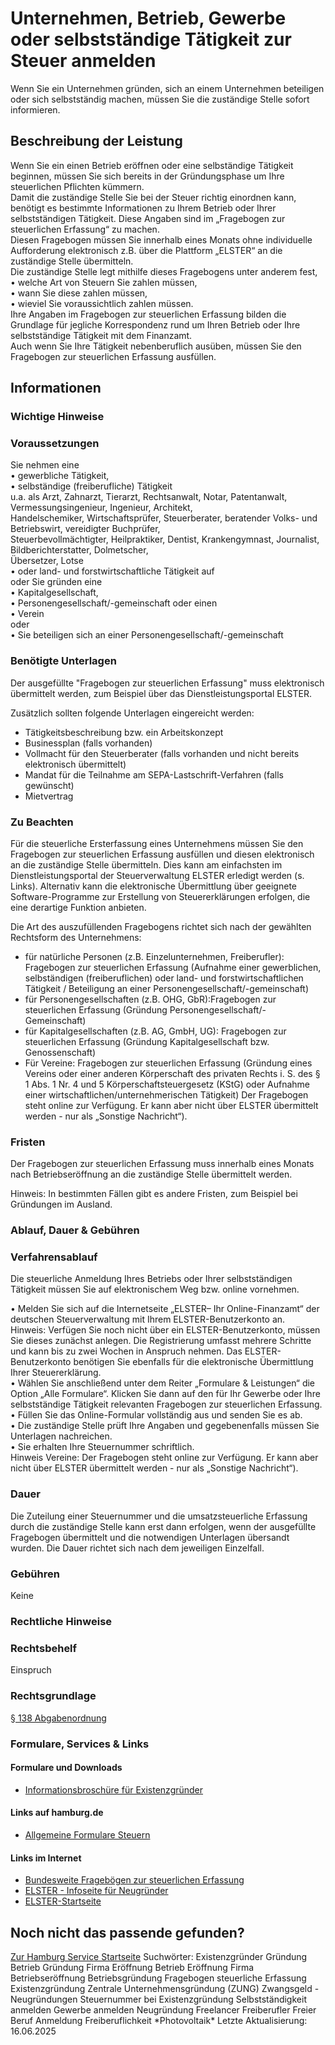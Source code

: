 # Unternehmen, Betrieb, Gewerbe oder selbstständige Tätigkeit zur Steuer anmelden
Wenn Sie ein Unternehmen gründen, sich an einem Unternehmen beteiligen oder sich selbstständig machen, müssen Sie die zuständige Stelle sofort informieren.

## Beschreibung der Leistung
Wenn Sie ein einen Betrieb eröffnen oder eine selbständige Tätigkeit beginnen, müssen Sie sich bereits in der Gründungsphase um Ihre steuerlichen Pflichten kümmern.  
Damit die zuständige Stelle Sie bei der Steuer richtig einordnen kann, benötigt es bestimmte Informationen zu Ihrem Betrieb oder Ihrer selbstständigen Tätigkeit. Diese Angaben sind im „Fragebogen zur steuerlichen Erfassung“ zu machen.  
Diesen Fragebogen müssen Sie innerhalb eines Monats ohne individuelle Aufforderung elektronisch z.B. über die Plattform „ELSTER“ an die zuständige Stelle übermitteln.  
Die zuständige Stelle legt mithilfe dieses Fragebogens unter anderem fest,  
• welche Art von Steuern Sie zahlen müssen,  
• wann Sie diese zahlen müssen,  
• wieviel Sie voraussichtlich zahlen müssen.  
Ihre Angaben im Fragebogen zur steuerlichen Erfassung bilden die Grundlage für jegliche Korrespondenz rund um Ihren Betrieb oder Ihre selbstständige Tätigkeit mit dem Finanzamt.  
Auch wenn Sie Ihre Tätigkeit nebenberuflich ausüben, müssen Sie den Fragebogen zur steuerlichen Erfassung ausfüllen.

## Informationen

### Wichtige Hinweise

### Voraussetzungen
Sie nehmen eine  
• gewerbliche Tätigkeit,  
• selbständige (freiberufliche) Tätigkeit  
u.a. als Arzt, Zahnarzt, Tierarzt, Rechtsanwalt, Notar, Patentanwalt, Vermessungsingenieur, Ingenieur, Architekt,  
Handelschemiker, Wirtschaftsprüfer, Steuerberater, beratender Volks- und Betriebswirt, vereidigter Buchprüfer,  
Steuerbevollmächtigter, Heilpraktiker, Dentist, Krankengymnast, Journalist, Bildberichterstatter, Dolmetscher,  
Übersetzer, Lotse  
• oder land- und forstwirtschaftliche Tätigkeit auf  
oder Sie gründen eine  
• Kapitalgesellschaft,  
• Personengesellschaft/-gemeinschaft oder einen  
• Verein  
oder  
• Sie beteiligen sich an einer Personengesellschaft/-gemeinschaft

### Benötigte Unterlagen
Der ausgefüllte "Fragebogen zur steuerlichen Erfassung" muss elektronisch übermittelt werden, zum Beispiel über das Dienstleistungsportal ELSTER.  

Zusätzlich sollten folgende Unterlagen eingereicht werden:
* Tätigkeitsbeschreibung bzw. ein Arbeitskonzept
* Businessplan (falls vorhanden)
* Vollmacht für den Steuerberater (falls vorhanden und nicht bereits elektronisch übermittelt)
* Mandat für die Teilnahme am SEPA-Lastschrift-Verfahren (falls gewünscht)
* Mietvertrag

### Zu Beachten
Für die steuerliche Ersterfassung eines Unternehmens müssen Sie den Fragebogen zur steuerlichen Erfassung ausfüllen und diesen elektronisch an die zuständige Stelle übermitteln. Dies kann am einfachsten im Dienstleistungsportal der Steuerverwaltung ELSTER erledigt werden (s. Links). Alternativ kann die elektronische Übermittlung über geeignete Software-Programme zur Erstellung von Steuererklärungen erfolgen, die eine derartige Funktion anbieten.  

Die Art des auszufüllenden Fragebogens richtet sich nach der gewählten Rechtsform des Unternehmens:
* für natürliche Personen (z.B. Einzelunternehmen, Freiberufler): Fragebogen zur steuerlichen Erfassung (Aufnahme einer gewerblichen, selbständigen (freiberuflichen) oder land- und forstwirtschaftlichen Tätigkeit / Beteiligung an einer Personengesellschaft/-gemeinschaft)
* für Personengesellschaften (z.B. OHG, GbR):Fragebogen zur steuerlichen Erfassung (Gründung Personengesellschaft/-Gemeinschaft)
* für Kapitalgesellschaften (z.B. AG, GmbH, UG): Fragebogen zur steuerlichen Erfassung (Gründung Kapitalgesellschaft bzw. Genossenschaft)
* Für Vereine: Fragebogen zur steuerlichen Erfassung (Gründung eines Vereins oder einer anderen Körperschaft des privaten Rechts i. S. des § 1 Abs. 1 Nr. 4 und 5 Körperschaftsteuergesetz (KStG) oder Aufnahme einer wirtschaftlichen/unternehmerischen Tätigkeit) Der Fragebogen steht online zur Verfügung. Er kann aber nicht über ELSTER übermittelt werden - nur als „Sonstige Nachricht“).

### Fristen
Der Fragebogen zur steuerlichen Erfassung muss innerhalb eines Monats nach Betriebseröffnung an die zuständige Stelle übermittelt werden.  

Hinweis: In bestimmten Fällen gibt es andere Fristen, zum Beispiel bei Gründungen im Ausland.

### Ablauf, Dauer & Gebühren

### Verfahrensablauf
Die steuerliche Anmeldung Ihres Betriebs oder Ihrer selbstständigen Tätigkeit müssen Sie auf elektronischem Weg bzw. online vornehmen.  

• Melden Sie sich auf die Internetseite „ELSTER– Ihr Online-Finanzamt“ der deutschen Steuerverwaltung mit Ihrem ELSTER-Benutzerkonto an.  
Hinweis: Verfügen Sie noch nicht über ein ELSTER-Benutzerkonto, müssen Sie dieses zunächst anlegen. Die Registrierung umfasst mehrere Schritte und kann bis zu zwei Wochen in Anspruch nehmen. Das ELSTER-Benutzerkonto benötigen Sie ebenfalls für die elektronische Übermittlung Ihrer Steuererklärung.  
• Wählen Sie anschließend unter dem Reiter „Formulare & Leistungen“ die Option „Alle Formulare“. Klicken Sie dann auf den für Ihr Gewerbe oder Ihre selbstständige Tätigkeit relevanten Fragebogen zur steuerlichen Erfassung.  
• Füllen Sie das Online-Formular vollständig aus und senden Sie es ab.  
• Die zuständige Stelle prüft Ihre Angaben und gegebenenfalls müssen Sie Unterlagen nachreichen.  
• Sie erhalten Ihre Steuernummer schriftlich.  
Hinweis Vereine: Der Fragebogen steht online zur Verfügung. Er kann aber nicht über ELSTER übermittelt werden - nur als „Sonstige Nachricht“).

### Dauer
Die Zuteilung einer Steuernummer und die umsatzsteuerliche Erfassung durch die zuständige Stelle kann erst dann erfolgen, wenn der ausgefüllte Fragebogen übermittelt und die notwendigen Unterlagen übersandt wurden. Die Dauer richtet sich nach dem jeweiligen Einzelfall.

### Gebühren
Keine

### Rechtliche Hinweise

### Rechtsbehelf
Einspruch

### Rechtsgrundlage
[§ 138 Abgabenordnung](https://www.gesetze-im-internet.de/ao_1977/__138.html)

### Formulare, Services & Links

#### Formulare und Downloads
* [Informationsbroschüre für Existenzgründer](https://www.hamburg.de/resource/blob/207048/1ea0fbd584b12a6e875b9e4bfe9552fb/existenzgruenderbroschuere-data.pdf)

#### Links auf hamburg.de
* [Allgemeine Formulare Steuern](https://www.hamburg.de/politik-und-verwaltung/behoerden/finanzbehoerde/allgemein-207954)

#### Links im Internet
* [Bundesweite Fragebögen zur steuerlichen Erfassung](https://www.formulare-bfinv.de/ffw/action/invoke.do?id=steuerfrag)
* [ELSTER - Infoseite für Neugründer](https://www.elster.de/elsterweb/infoseite/unternehmensgruendung)
* [ELSTER-Startseite](https://www.elster.de)

## Noch nicht das passende gefunden?
 [Zur Hamburg Service Startseite](/service/)
Suchwörter: Existenzgründer Gründung Betrieb Gründung Firma Eröffnung Betrieb Eröffnung Firma Betriebseröffnung Betriebsgründung Fragebogen steuerliche Erfassung Existenzgründung Zentrale Unternehmensgründung (ZUNG) Zwangsgeld - Neugründungen Steuernummer bei Existenzgründung Selbstständigkeit anmelden Gewerbe anmelden Neugründung Freelancer Freiberufler Freier Beruf Anmeldung Freiberuflichkeit \*Photovoltaik\*
Letzte Aktualisierung: 16.06.2025